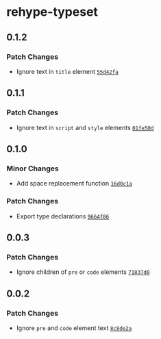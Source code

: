 # rehype-typeset

## 0.1.2

### Patch Changes

- Ignore text in `title` element [`55d42fa`](https://github.com/stormwarning/rehype-typeset/commit/55d42fab40865fb63c63a525300470cd48c0e599)

## 0.1.1

### Patch Changes

- Ignore text in `script` and `style` elements [`01fe50d`](https://github.com/stormwarning/rehype-typeset/commit/01fe50d416fa25f02b0f5bf214689de9c2b477a8)

## 0.1.0

### Minor Changes

- Add space replacement function [`16d0c1a`](https://github.com/stormwarning/rehype-typeset/commit/16d0c1a6cf67a9899d9d46b3448d798873cf68e1)

### Patch Changes

- Export type declarations [`9664f86`](https://github.com/stormwarning/rehype-typeset/commit/9664f86d2496cd855e1322e0fb34ad6f67cac67c)

## 0.0.3

### Patch Changes

- Ignore children of `pre` or `code` elements [`71837d0`](https://github.com/stormwarning/rehype-typeset/commit/71837d0fb20dd2716ea8763b8efefee4a0031bce)

## 0.0.2

### Patch Changes

- Ignore `pre` and `code` element text [`8c8de2a`](https://github.com/stormwarning/rehype-typeset/commit/8c8de2aa3fdb589a9f5079d821852438bd8ba24e)
